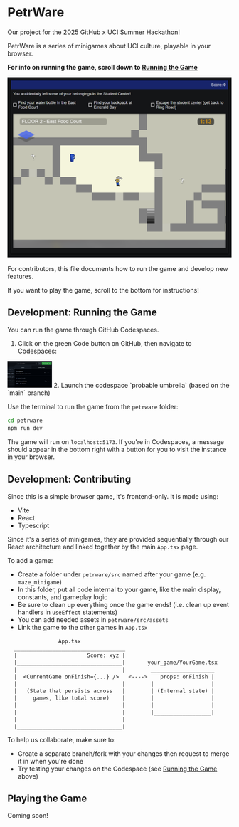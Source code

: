 # PetrWare

Our project for the 2025 GitHub x UCI Summer Hackathon!

PetrWare is a series of minigames about UCI culture, playable in your browser.

**For info on running the game, scroll down to [Running the Game](#development-running-the-game)**

![A screenshot of the Maze minigame](screenshots/Screenshot_MazeMinigame.png)

For contributors, this file documents how to run the game and develop new features.

If you want to play the game, scroll to the bottom for instructions!

## Development: Running the Game
You can run the game through GitHub Codespaces.
1. Click on the green Code button on GitHub, then navigate to Codespaces:
<img title="How to access the Codespace" src="screenshots/Screenshot_Codespaces.png" width="100">
2. Launch the codespace `probable umbrella` (based on the `main` branch)

Use the terminal to run the game from the `petrware` folder:
```sh
cd petrware
npm run dev
```

The game will run on `localhost:5173`.
If you're in Codespaces, a message should appear in the bottom right
with a button for you to visit the instance in your browser.

## Development: Contributing
Since this is a simple browser game, it's frontend-only. It is made using:
- Vite
- React
- Typescript

Since it's a series of minigames, they are provided sequentially through our React architecture
and linked together by the main `App.tsx` page.

To add a game:
- Create a folder under `petrware/src` named after your game (e.g. `maze_minigame`)
- In this folder, put all code internal to your game, like the main display, constants, and gameplay logic
- Be sure to clean up everything once the game ends! (i.e. clean up event handlers in `useEffect` statements)
- You can add needed assets in `petrware/src/assets`
- Link the game to the other games in `App.tsx`
```
                App.tsx
  ___________________________________
  |                      Score: xyz |
  |_________________________________|       your_game/YourGame.tsx
  |                                 |        ____________________
  |  <CurrentGame onFinish={...} />   <---->    props: onFinish |
  |                                 |        |                  |
  |   (State that persists across   |        | (Internal state) |
  |     games, like total score)    |        |                  |
  |                                 |        |                  |
  |                                 |        |__________________|
  |                                 |
  |_________________________________|
```
To help us collaborate, make sure to:
- Create a separate branch/fork with your changes then request to merge it in when you're done
- Try testing your changes on the Codespace (see [Running the Game](#development-running-the-game) above)

## Playing the Game
Coming soon!
